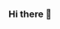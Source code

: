 ### Hi there 👋

<!--
**samanody2001/samanody2001** is a ✨ _special_ ✨ repository because its `README.md` (this file) appears on your GitHub profile.

Here are some ideas to get you started:

- 🔭 I’m currently working on finishing ML and DL specializations offered from stanford and deeplearning.ai
- 🌱 I’m currently learning Quantitative trading
- 👯 I’m looking to collaborate on algorithmic trading strategies
- 📫 How to reach me: youssef.samanody@yahoo.com / linkedin profile
-->
